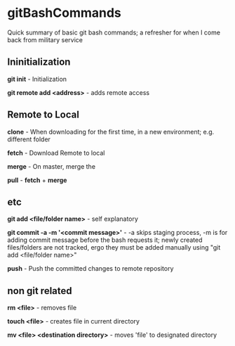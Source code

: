 # gitBashCommands
Quick summary of basic git bash commands; a refresher for when I come back from military service

## Ininitialization
**git init** - Initialization

**git remote add $<$address$>$** - adds remote access

## Remote to Local
**clone** - When downloading for the first time, in a new environment; e.g. different folder

**fetch** - Download Remote to local

**merge** - On master, merge the 

**pull** - **fetch** + **merge** 


## etc
**git add $<$file/folder name$>$** - self explanatory

**git commit -a -m '$<$commit message$>$'** - -a skips staging process, -m is for adding commit message before the bash requests it; newly created files/folders are not tracked, ergo they must be added manually using "git add $<$file/folder name$>$"

**push** - Push the committed changes to remote repository

## non git related
**rm $<$file$>$** - removes file

**touch $<$file$>$** - creates file in current directory

**mv $<$file$>$ $<$destination directory$>$** - moves 'file' to designated directory
